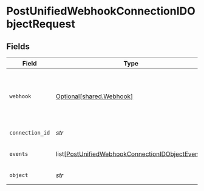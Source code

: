 # PostUnifiedWebhookConnectionIDObjectRequest


## Fields

| Field                                                                                                                     | Type                                                                                                                      | Required                                                                                                                  | Description                                                                                                               |
| ------------------------------------------------------------------------------------------------------------------------- | ------------------------------------------------------------------------------------------------------------------------- | ------------------------------------------------------------------------------------------------------------------------- | ------------------------------------------------------------------------------------------------------------------------- |
| `webhook`                                                                                                                 | [Optional[shared.Webhook]](../../models/shared/webhook.md)                                                                | :heavy_minus_sign:                                                                                                        | A webhook is used to POST new/updated information to your server.                                                         |
| `connection_id`                                                                                                           | *str*                                                                                                                     | :heavy_check_mark:                                                                                                        | ID of the connection                                                                                                      |
| `events`                                                                                                                  | list[[PostUnifiedWebhookConnectionIDObjectEvents](../../models/operations/postunifiedwebhookconnectionidobjectevents.md)] | :heavy_minus_sign:                                                                                                        | Which events to subscribe to.                                                                                             |
| `object`                                                                                                                  | *str*                                                                                                                     | :heavy_check_mark:                                                                                                        | The object to subscribe to                                                                                                |